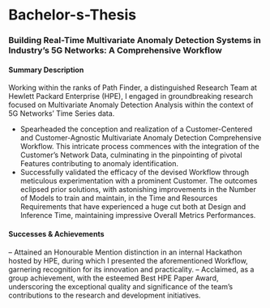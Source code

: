 # Bachelor-s-Thesis
### Building Real-Time Multivariate Anomaly Detection Systems in Industry’s 5G Networks: A Comprehensive Workflow

#### Summary Description
Working within the ranks of Path Finder, a distinguished Research Team at Hewlett Packard Enterprise (HPE), I engaged in groundbreaking research focused on Multivariate Anomaly Detection Analysis within the context of 5G Networks’ Time Series data. 
- Spearheaded the conception and realization of a Customer-Centered and Customer-Agnostic Multivariate Anomaly Detection Comprehensive Workflow. This intricate process commences with the integration of the Customer’s Network Data, culminating in the pinpointing of pivotal Features contributing to anomaly identification.
- Successfully validated the efficacy of the devised Workflow through meticulous experimentation with a prominent Customer. The outcomes eclipsed prior solutions, with astonishing improvements in the Number of Models to train and maintain, in the Time and Resources Requirements that have experienced a huge cut both at Design and Inference Time, maintaining impressive Overall Metrics Performances.


#### Successes & Achievements
– Attained an Honourable Mention distinction in an internal Hackathon hosted by HPE, during which I presented the aforementioned Workflow, garnering recognition for its innovation and practicality.
– Acclaimed, as a group achievement, with the esteemed Best HPE Paper Award, underscoring the exceptional quality and significance of the team’s contributions to the research and development initiatives.
